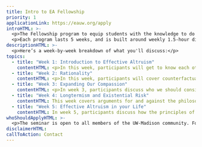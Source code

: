 ```yaml
---
title: Intro to EA Fellowship
priority: 1
applicationLink: https://eauw.org/apply
introHTML: >-
  <p>The Fellowship program to equip students with the knowledge to do good in the world more effectively and the tools to think critically about their career ambitions. By the end of the fellowship, participants have access to in-depth coaching, career advice/connections, and mentored research and project groups.</p>
  <p>Each program lasts 5 weeks, and is built around weekly 1.5-hour discussions with 3-5 other Fellows in which you’ll talk freely about these ideas. The total time commitment is 2.5 hours per week for 5 weeks.</p>
descriptionHTML: >-
  <p>Here’s a week-by-week breakdown of what you'll discuss:</p>
topics:
  - title: "Week 1: Introduction to Effective Altruism"
    contentHTML: <p>In this week, participants will get to know each other and their facilitator. Topics discussed include, cause-neutrality, scope-insensitivity, and a framework for cause-prioritization.</p>
  - title: "Week 2: Rationality"
    contentHTML: <p>In this week, participants will cover counterfactual reasoning and expected value and their application to altruistic endeavors.</p>
  - title: "Week 3: Expanding Our Compassion"
    contentHTML: <p>In week 3, participants discuss who we should consider when taking action to do good, with a particular focus on the concept of sentience and the farmed animal welfare cause area. We also use the term “Cause X” to ask what opportunities we could be missing.</p>
  - title: "Week 4: Longtermism and Existential Risk"
    contentHTML: This week covers arguments for and against the philosophy of longtermism. Participants consider the positive impact of pandemic prevention and nuclear risk reduction.
  - title: "Week 5: Effective Altruism in your Life"
    contentHTML: In week 5, participants discuss how the principles of Effective Altruism can be applied to their choice of career. Participants are also connected with high impact internship opportunities, professional impact-oriented career advising, as well as further opportunities within EA UW.
whoShouldApplyHTML: >-
  <p>The seminar is open to all members of the UW-Madison community. For others, please apply through <a href="https://www.effectivealtruism.org/virtual-programs/introductory-program/">EA Virtual Programs.</a></p><p>We recommend applying to this program if you:</p><ul><li>Want to make a large positive impact through your career, giving, or volunteering</li><li>Can commit 2 hours a week to readings and exercises, in addition to the weekly 1-hour discussions</li><li>Can attend at least 7 out of the 8 weekly discussion sessions</li></ul><p>We are committed to building a diverse group of members. We strongly encourage interested students to apply regardless of gender, race, ethnicity, nationality, ability, etc. We also encourage undergraduate, graduate, and professional students, as well as individuals from all intellectual backgrounds and majors to apply.</p>
disclaimerHTML:
callToAction: Contact
---
```

